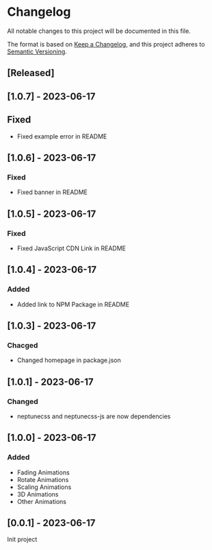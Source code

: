 # Changelog

All notable changes to this project will be documented in this file.

The format is based on [Keep a Changelog](https://keepachangelog.com/en/1.0.0/),
and this project adheres to [Semantic Versioning](https://semver.org/spec/v2.0.0.html).

## [Released]

## [1.0.7] - 2023-06-17

## Fixed

- Fixed example error in README

## [1.0.6] - 2023-06-17

### Fixed

- Fixed banner in README

## [1.0.5] - 2023-06-17

### Fixed

- Fixed JavaScript CDN Link in README

## [1.0.4] - 2023-06-17

### Added

- Added link to NPM Package in README

## [1.0.3] - 2023-06-17

### Chacged

- Changed homepage in package.json

## [1.0.1] - 2023-06-17

### Changed

- neptunecss and neptunecss-js are now dependencies

## [1.0.0] - 2023-06-17

### Added

- Fading Animations
- Rotate Animations
- Scaling Animations
- 3D Animations
- Other Animations

## [0.0.1] - 2023-06-17

Init project
